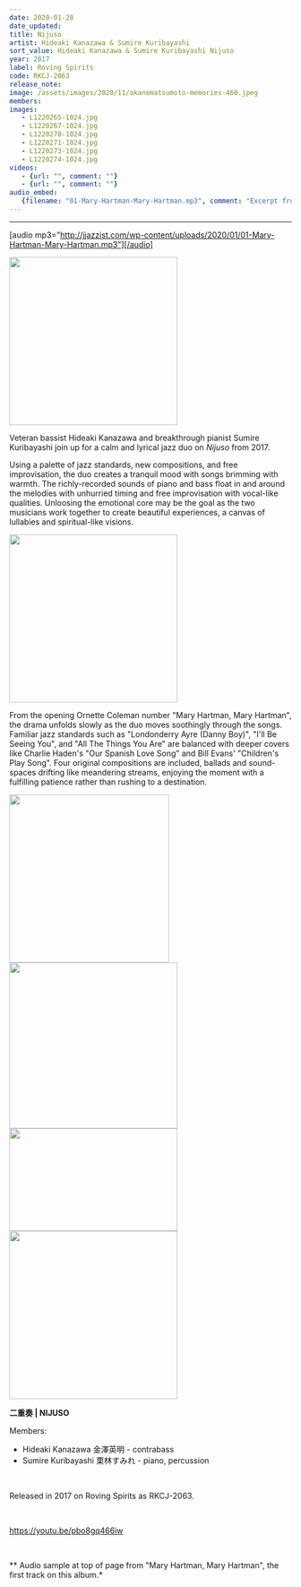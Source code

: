 ```yaml
---
date: 2020-01-28
date_updated: 
title: Nijuso
artist: Hideaki Kanazawa & Sumire Kuribayashi
sort_value: Hideaki Kanazawa & Sumire Kuribayashi Nijuso
year: 2017
label: Roving Spirits
code: RKCJ-2063
release_note: 
image: /assets/images/2020/11/akanematsumoto-memories-460.jpeg
members:
images: 
   - L1220265-1024.jpg
   - L1220267-1024.jpg
   - L1220270-1024.jpg
   - L1220271-1024.jpg
   - L1220273-1024.jpg
   - L1220274-1024.jpg
videos: 
   - {url: "", comment: ""}
   - {url: "", comment: ""}
audio_embed:
   {filename: "01-Mary-Hartman-Mary-Hartman.mp3", comment: "Excerpt from \"Mary Hartman, Mary Hartman\", the first track on this album:"}
---
```

---
[audio mp3="http://jjazzist.com/wp-content/uploads/2020/01/01-Mary-Hartman-Mary-Hartman.mp3"][/audio]

<a href="http://jjazzist.com/wp-content/uploads/2020/01/L1220265.jpg"><img class="size-medium wp-image-4917 alignright" src="http://jjazzist.com/wp-content/uploads/2020/01/L1220265-300x300.jpg" alt="" width="300" height="300" /></a>

Veteran bassist Hideaki Kanazawa and breakthrough pianist Sumire Kuribayashi join up for a calm and lyrical jazz duo on *Nijuso* from 2017.

Using a palette of jazz standards, new compositions, and free improvisation, the duo creates a tranquil mood with songs brimming with warmth. The richly-recorded sounds of piano and bass float in and around the melodies with unhurried timing and free improvisation with vocal-like qualities. Unloosing the emotional core may be the goal as the two musicians work together to create beautiful experiences, a canvas of lullabies and spiritual-like visions.

<a href="http://jjazzist.com/wp-content/uploads/2020/01/L1220267.jpg"><img class="size-medium wp-image-4918 alignright" src="http://jjazzist.com/wp-content/uploads/2020/01/L1220267-300x300.jpg" alt="" width="300" height="300" /></a>

From the opening Ornette Coleman number "Mary Hartman, Mary Hartman", the drama unfolds slowly as the duo moves soothingly through the songs. Familiar jazz standards such as "Londonderry Ayre (Danny Boy)", "I'll Be Seeing You", and "All The Things You Are" are balanced with deeper covers like Charlie Haden's "Our Spanish Love Song" and Bill Evans' "Children's Play Song". Four original compositions are included, ballads and sound-spaces drifting like meandering streams, enjoying the moment with a fulfilling patience rather than rushing to a destination.

<a href="http://jjazzist.com/wp-content/uploads/2020/01/L1220270.jpg"><img class="alignnone size-medium wp-image-4919" src="http://jjazzist.com/wp-content/uploads/2020/01/L1220270-300x163.jpg" alt="" width="285" height="300" /></a> <a href="http://jjazzist.com/wp-content/uploads/2020/01/L1220271.jpg"><img class="alignnone size-medium wp-image-4920" src="http://jjazzist.com/wp-content/uploads/2020/01/L1220271-300x296.jpg" alt="" width="300" height="296" /></a> <a href="http://jjazzist.com/wp-content/uploads/2020/01/L1220273.jpg"><img class="alignnone size-medium wp-image-4921" src="http://jjazzist.com/wp-content/uploads/2020/01/L1220273-300x183.jpg" alt="" width="300" height="183" /></a> <a href="http://jjazzist.com/wp-content/uploads/2020/01/L1220274.jpg"><img class="alignnone size-medium wp-image-4922" src="http://jjazzist.com/wp-content/uploads/2020/01/L1220274-300x300.jpg" alt="" width="300" height="300" /></a>

<strong>二重奏 | NIJUSO</strong>

Members:
<ul>
 	<li>Hideaki Kanazawa 金澤英明 - contrabass</li>
 	<li>Sumire Kuribayashi 栗林すみれ - piano, percussion</li>
</ul>
&nbsp;

Released in 2017 on Roving Spirits as RKCJ-2063.

&nbsp;

https://youtu.be/pbo8gq466iw

&nbsp;

** Audio sample at top of page from "Mary Hartman, Mary Hartman", the first track on this album.*

